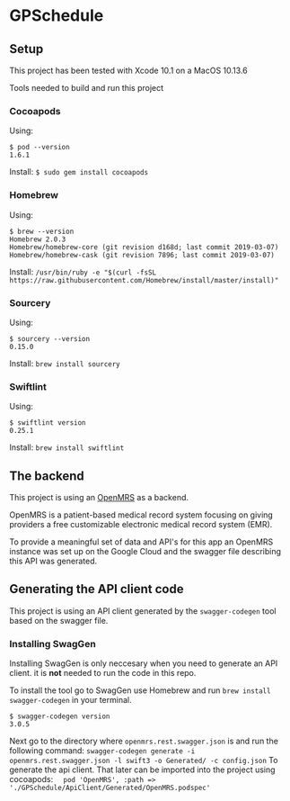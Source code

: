 # GPSchedule

## Setup
This project has been tested with Xcode 10.1 on a MacOS 10.13.6

Tools needed to build and run this project

### Cocoapods
Using:
```
$ pod --version
1.6.1
```
Install: `$ sudo gem install cocoapods`

### Homebrew
Using:
```
$ brew --version
Homebrew 2.0.3
Homebrew/homebrew-core (git revision d168d; last commit 2019-03-07)
Homebrew/homebrew-cask (git revision 7896; last commit 2019-03-07)
```
Install: `/usr/bin/ruby -e "$(curl -fsSL https://raw.githubusercontent.com/Homebrew/install/master/install)"` 

### Sourcery
Using:
```
$ sourcery --version
0.15.0
```
Install: `brew install sourcery`

### Swiftlint
Using:
```
$ swiftlint version
0.25.1
```
Install: `brew install swiftlint`

## The backend
This project is using an [OpenMRS](https://openmrs.org/) as a backend.

OpenMRS is a patient-based medical record system focusing on giving providers a free customizable electronic medical record system (EMR).

To provide a meaningful set of data and API's for this app an OpenMRS instance was set up on the Google Cloud and the swagger file describing this API was generated. 

## Generating the API client code

This project is using an API client generated by the `swagger-codegen` tool based on the swagger file.

### Installing  SwagGen
Installing SwagGen is only neccesary when you need to generate an API client. it is **not** needed to run the code in this repo.

To install the tool go to SwagGen use Homebrew and run `brew install swagger-codegen` in your terminal.
```
$ swagger-codegen version
3.0.5
```

Next go to the directory where `openmrs.rest.swagger.json` is and run the following command:
`swagger-codegen generate -i openmrs.rest.swagger.json -l swift3 -o Generated/ -c config.json`
To generate the api client. That later can be imported into the project using cocoapods:
`  pod 'OpenMRS', :path => './GPSchedule/ApiClient/Generated/OpenMRS.podspec'`
